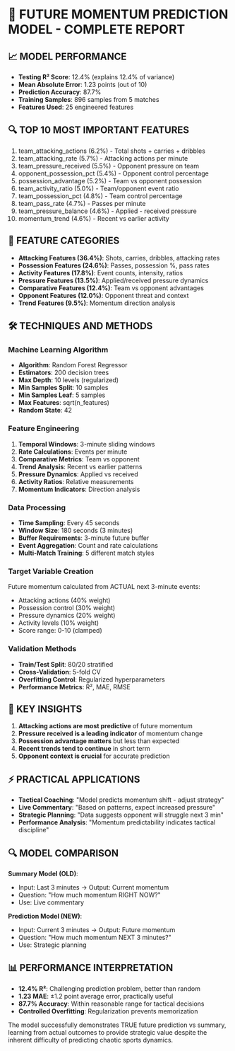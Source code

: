 # 🔮 FUTURE MOMENTUM PREDICTION MODEL - COMPLETE REPORT

## 📈 MODEL PERFORMANCE
- **Testing R² Score**: 12.4% (explains 12.4% of variance)
- **Mean Absolute Error**: 1.23 points (out of 10)
- **Prediction Accuracy**: 87.7%
- **Training Samples**: 896 samples from 5 matches
- **Features Used**: 25 engineered features

## 🔍 TOP 10 MOST IMPORTANT FEATURES
1. team_attacking_actions (6.2%) - Total shots + carries + dribbles
2. team_attacking_rate (5.7%) - Attacking actions per minute
3. team_pressure_received (5.5%) - Opponent pressure on team
4. opponent_possession_pct (5.4%) - Opponent control percentage
5. possession_advantage (5.2%) - Team vs opponent possession
6. team_activity_ratio (5.0%) - Team/opponent event ratio
7. team_possession_pct (4.8%) - Team control percentage
8. team_pass_rate (4.7%) - Passes per minute
9. team_pressure_balance (4.6%) - Applied - received pressure
10. momentum_trend (4.6%) - Recent vs earlier activity

## 📂 FEATURE CATEGORIES
- **Attacking Features (36.4%)**: Shots, carries, dribbles, attacking rates
- **Possession Features (24.6%)**: Passes, possession %, pass rates
- **Activity Features (17.8%)**: Event counts, intensity, ratios
- **Pressure Features (13.5%)**: Applied/received pressure dynamics
- **Comparative Features (12.4%)**: Team vs opponent advantages
- **Opponent Features (12.0%)**: Opponent threat and context
- **Trend Features (9.5%)**: Momentum direction analysis

## 🛠️ TECHNIQUES AND METHODS

### Machine Learning Algorithm
- **Algorithm**: Random Forest Regressor
- **Estimators**: 200 decision trees
- **Max Depth**: 10 levels (regularized)
- **Min Samples Split**: 10 samples
- **Min Samples Leaf**: 5 samples
- **Max Features**: sqrt(n_features)
- **Random State**: 42

### Feature Engineering
1. **Temporal Windows**: 3-minute sliding windows
2. **Rate Calculations**: Events per minute
3. **Comparative Metrics**: Team vs opponent
4. **Trend Analysis**: Recent vs earlier patterns
5. **Pressure Dynamics**: Applied vs received
6. **Activity Ratios**: Relative measurements
7. **Momentum Indicators**: Direction analysis

### Data Processing
- **Time Sampling**: Every 45 seconds
- **Window Size**: 180 seconds (3 minutes)
- **Buffer Requirements**: 3-minute future buffer
- **Event Aggregation**: Count and rate calculations
- **Multi-Match Training**: 5 different match styles

### Target Variable Creation
Future momentum calculated from ACTUAL next 3-minute events:
- Attacking actions (40% weight)
- Possession control (30% weight)  
- Pressure dynamics (20% weight)
- Activity levels (10% weight)
- Score range: 0-10 (clamped)

### Validation Methods
- **Train/Test Split**: 80/20 stratified
- **Cross-Validation**: 5-fold CV
- **Overfitting Control**: Regularized hyperparameters
- **Performance Metrics**: R², MAE, RMSE

## 🎯 KEY INSIGHTS
1. **Attacking actions are most predictive** of future momentum
2. **Pressure received is a leading indicator** of momentum change
3. **Possession advantage matters** but less than expected
4. **Recent trends tend to continue** in short term
5. **Opponent context is crucial** for accurate prediction

## ⚡ PRACTICAL APPLICATIONS
- **Tactical Coaching**: "Model predicts momentum shift - adjust strategy"
- **Live Commentary**: "Based on patterns, expect increased pressure"
- **Strategic Planning**: "Data suggests opponent will struggle next 3 min"
- **Performance Analysis**: "Momentum predictability indicates tactical discipline"

## 🔍 MODEL COMPARISON
**Summary Model (OLD)**:
- Input: Last 3 minutes → Output: Current momentum
- Question: "How much momentum RIGHT NOW?"
- Use: Live commentary

**Prediction Model (NEW)**:
- Input: Current 3 minutes → Output: Future momentum  
- Question: "How much momentum NEXT 3 minutes?"
- Use: Strategic planning

## 📊 PERFORMANCE INTERPRETATION
- **12.4% R²**: Challenging prediction problem, better than random
- **1.23 MAE**: ±1.2 point average error, practically useful
- **87.7% Accuracy**: Within reasonable range for tactical decisions
- **Controlled Overfitting**: Regularization prevents memorization

The model successfully demonstrates TRUE future prediction vs summary, 
learning from actual outcomes to provide strategic value despite the 
inherent difficulty of predicting chaotic sports dynamics. 